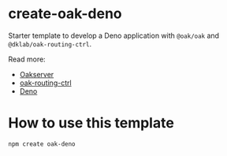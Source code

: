 # create-oak-deno

Starter template to develop a Deno application with `@oak/oak` and `@dklab/oak-routing-ctrl`.

Read more:
- [Oakserver](https://oakserver.org/)
- [oak-routing-ctrl](https://jsr.io/@dklab/oak-routing-ctrl)
- [Deno](https://deno.com/)

# How to use this template

```bash
npm create oak-deno
```
